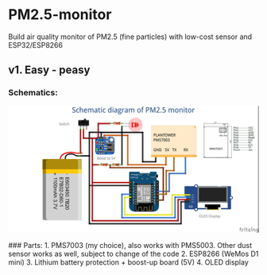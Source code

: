 # PM2.5-monitor
Build air quality monitor of PM2.5 (fine particles) with low-cost sensor and ESP32/ESP8266

## v1. Easy - peasy
### Schematics:
<p align="center">
  <img src="img/pm25_v1.jpg"/>
</p>
### Parts:  
1. PMS7003 (my choice), also works with PMS5003. Other dust sensor works as well, subject to change of the code  
2. ESP8266 (WeMos D1 mini)  
3. Lithium battery protection + boost-up board (5V)  
4. OLED display  

